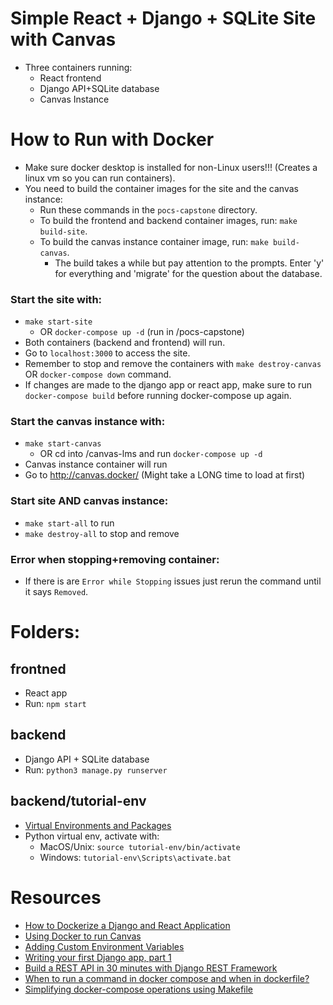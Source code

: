 

# Simple React + Django + SQLite Site with Canvas 
- Three containers running:
    - React frontend
    - Django API+SQLite database
    - Canvas Instance

# How to Run with Docker
- Make sure docker desktop is installed for non-Linux users!!! (Creates a linux vm so you can run containers).
- You need to build the container images for the site and the canvas instance:
    - Run these commands in the `pocs-capstone` directory.
    - To build the frontend and backend container images, run: ```make build-site```.
    - To build the canvas instance container image, run: ```make build-canvas```.
        - The build takes a while but pay attention to the prompts. Enter 'y' for everything and 'migrate' for the question about the database. 

### Start the site with: 
 - ```make start-site``` 
    - OR ```docker-compose up -d``` (run in /pocs-capstone)
 - Both containers (backend and frontend) will run.
 - Go to `localhost:3000` to access the site.
 - Remember to stop and remove the containers with ```make destroy-canvas``` OR ```docker-compose down``` command.
 - If changes are made to the django app or react app, make sure to run ```docker-compose build``` before running docker-compose up again. 

### Start the canvas instance with:
 - ```make start-canvas```
    - OR cd into /canvas-lms and run ```docker-compose up -d ```
 - Canvas instance container will run
 - Go to http://canvas.docker/ (Might take a LONG time to load at first)

### Start site AND canvas instance:
 - ```make start-all``` to run
 - ```make destroy-all``` to stop and remove

### Error when stopping+removing container:
- If there is are ```Error while Stopping``` issues just rerun the command until it says ```Removed```.



# Folders:
## frontned 
- React app
- Run: ```npm start```

## backend
- Django API + SQLite database 
- Run: ```python3 manage.py runserver```

## backend/tutorial-env
- [Virtual Environments and Packages](https://docs.python.org/3/tutorial/venv.html)
- Python virtual env, activate with:
    - MacOS/Unix: ```source tutorial-env/bin/activate```
    - Windows: ```tutorial-env\Scripts\activate.bat```


# Resources
- [How to Dockerize a Django and React Application](https://www.honeybadger.io/blog/docker-django-react/)
- [Using Docker to run Canvas](https://github.com/instructure/canvas-lms/tree/master/doc/docker)
- [Adding Custom Environment Variables](https://create-react-app.dev/docs/adding-custom-environment-variables/)
- [Writing your first Django app, part 1](https://docs.djangoproject.com/en/4.1/intro/tutorial01/)
- [Build a REST API in 30 minutes with Django REST Framework](https://medium.com/swlh/full-stack-with-django-and-react-react-afae36017852)
- [When to run a command in docker compose and when in dockerfile?](https://stackoverflow.com/questions/69036887/when-to-run-a-command-in-docker-compose-and-when-in-dockerfile)
- [Simplifying docker-compose operations using Makefile](https://medium.com/freestoneinfotech/simplifying-docker-compose-operations-using-makefile-26d451456d63)